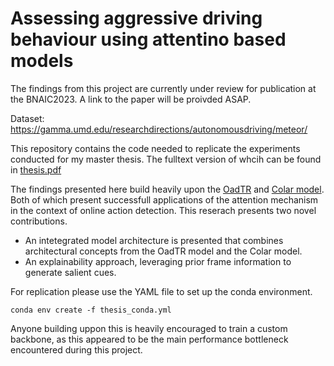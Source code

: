 # Assessing aggressive driving behaviour using attentino based models

The findings from this project are currently under review for publication at the BNAIC2023. A link to the paper will be proivded ASAP.

Dataset: https://gamma.umd.edu/researchdirections/autonomousdriving/meteor/

This repository contains the code needed to replicate the experiments conducted for my master thesis. The fulltext version of whcih can be found in [thesis.pdf](https://github.com/unofficial-Jona/thesis/blob/main/thesis.pdf)

The findings presented here build heavily upon the [OadTR](https://github.com/wangxiang1230/OadTR) and [Colar model](https://github.com/VividLe/Online-Action-Detection). Both of which present successfull applications of the attention mechanism in the context of online action detection.
This reserach presents two novel contributions. 
- An intetegrated model architecture is presented that combines architectural concepts from the OadTR model and the Colar model.
- An explainability approach, leveraging prior frame information to generate salient cues. 

For replication please use the YAML file to set up the conda environment.
```
conda env create -f thesis_conda.yml
```

Anyone building uppon this is heavily encouraged to train a custom backbone, as this appeared to be the main performance bottleneck encountered during this project.
